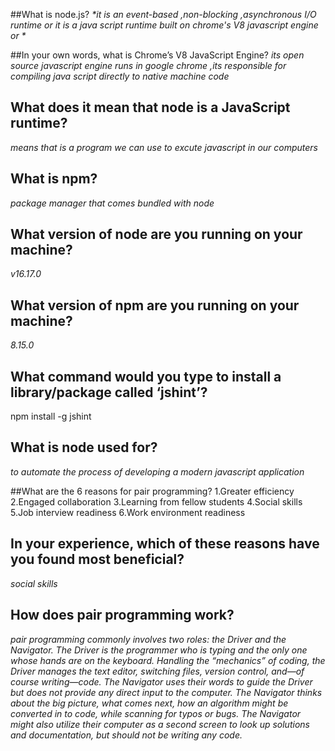 ##What is node.js?
_*it is an event-based ,non-blocking ,asynchronous I/O runtime or it is a java script runtime built on chrome's V8 javascript engine or *_

##In your own words, what is Chrome’s V8 JavaScript Engine?
_*its open source javascript engine runs in google chrome ,its responsible for compiling java script directly to native machine code*_
## What does it mean that node is a JavaScript runtime?
_*means that is a program we can use to excute javascript in our computers*_
## What is npm?
_*package manager that comes bundled with node*_
## What version of node are you running on your machine?
_*v16.17.0*_
## What version of npm are you running on your machine?
_*8.15.0*_
## What command would you type to install a library/package called ‘jshint’?
npm install -g jshint
## What is node used for?
_*to automate the process of developing a modern javascript application*_


##What are the 6 reasons for pair programming?
1.Greater efficiency
2.Engaged collaboration
3.Learning from fellow students
4.Social skills
5.Job interview readiness
6.Work environment readiness
## In your experience, which of these reasons have you found most beneficial?
_*social skills*_
## How does pair programming work?
_*pair programming commonly involves two roles: the Driver and the Navigator. 
The Driver is the programmer who is typing and the only one whose hands are on the keyboard. 
Handling the “mechanics” of coding, the Driver manages the text editor, switching files, version control,
 and—of course writing—code. The Navigator uses their words to guide the Driver but does not provide any direct input to the computer. 
 The Navigator thinks about the big picture, what comes next, how an algorithm might be converted in to code, while scanning for typos or bugs.
 The Navigator might also utilize their computer as a second screen to look up solutions and documentation, but should not be writing any code.*_